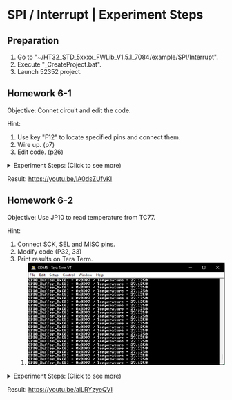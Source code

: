 # SPI / Interrupt | Experiment Steps

## Preparation

1. Go to "~/HT32_STD_5xxxx_FWLib_V1.5.1_7084/example/SPI/Interrupt".
2. Execute "_CreateProject.bat".
3. Launch 52352 project.

## Homework 6-1

Objective: Connet circuit and edit the code.

Hint:

1. Use key "F12" to locate specified pins and connect them.
2. Wire up. (p7)
3. Edit code. (p26)

<details><summary>Experiment Steps: (Click to see more)</summary>

1. Connect ESK32-30501 dev-board to ESK300 eval-board and bread board. (not powered)
   1. SPI0_SEL to SPI1_SEL.
   2. SPI0_SCK to SPI1_SCK.
   3. SPI0_MOSI to SPI1_MOSI.
   4. SPI0_MISO to SPI1_MISO.
2. After powered on and loaded with modified code, tera term should show message in the following picture.
   1. ![hw6-1](../multimedia/hw6-1.png)

</details>

Result: <https://youtu.be/lA0dsZUfvKI>

## Homework 6-2

Objective: Use JP10 to read temperature from TC77.

Hint:

1. Connect SCK, SEL and MISO pins.
2. Modify code (P32, 33)
3. Print results on Tera Term.
   1. ![hw6-2](../multimedia/hw6-2.png)

<details><summary>Experiment Steps: (Click to see more)</summary>

1. Modify code.
2. Connect ESK32-30501 dev-board to ESK300 eval-board and bread board. (not powered)
   1. VDD to 3V3.
   2. GND to GND.
   3. SCK to SCK.
   4. SEL to CS.
   5. MISO to SI/O
3. After powered on and loaded with modified code, normal temperature should be displayed on Tera Term.

</details>

Result: <https://youtu.be/alLRYzyeQVI>
